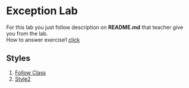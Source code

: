 # Exception Lab
For this lab you just follow description on **README.md** that teacher give you from the lab. <br>
How to answer exercise1 [click](https://github.com/pattarapon044/OODP-Exception-Lab7/blob/master/src/exercise1/Test.java)

## Styles
1. [Follow Class](https://github.com/pattarapon044/OODP-Exception/tree/follow-class)
2. [Style2](https://github.com/pattarapon044/OODP-Exception/tree/version2)
